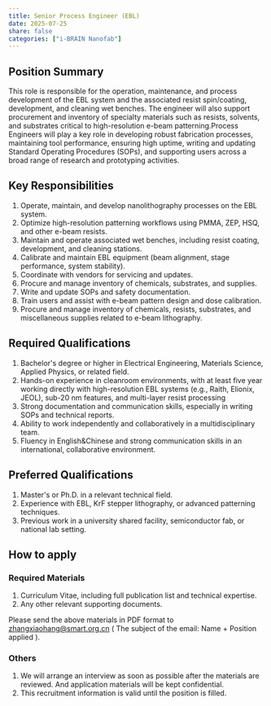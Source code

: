 ```yaml
---
title: Senior Process Engineer (EBL)
date: 2025-07-25
share: false
categories: ["i-BRAIN Nanofab"]
---
```

<!--more-->

## Position Summary
This role is responsible for the operation, maintenance, and process development of the EBL system and the associated resist spin/coating, development, and cleaning wet benches. The engineer will also support procurement and inventory of specialty materials such as resists, solvents, and substrates critical to high-resolution e-beam patterning.Process Engineers will play a key role in developing robust fabrication processes, maintaining tool performance, ensuring high uptime, writing and updating Standard Operating Procedures (SOPs), and supporting users across a broad range of research and prototyping activities.

## Key Responsibilities
1. Operate, maintain, and develop nanolithography processes on the EBL system.
2. Optimize high-resolution patterning workflows using PMMA, ZEP, HSQ, and other e-beam resists.
3. Maintain and operate associated wet benches, including resist coating, development, and cleaning stations.
4. Calibrate and maintain EBL equipment (beam alignment, stage performance, system stability).
5. Coordinate with vendors for servicing and updates.
6. Procure and manage inventory of chemicals, substrates, and supplies.
7. Write and update SOPs and safety documentation.
8. Train users and assist with e-beam pattern design and dose calibration.
9. Procure and manage inventory of chemicals, resists, substrates, and miscellaneous supplies related to e-beam lithography.

## Required Qualifications
1. Bachelor's degree or higher in Electrical Engineering, Materials Science, Applied Physics, or related field.
2. Hands-on experience in cleanroom environments, with at least five year working directly with high-resolution EBL systems (e.g., Raith, Elionix, JEOL), sub-20 nm features, and multi-layer resist processing
3. Strong documentation and communication skills, especially in writing SOPs and technical reports.
4. Ability to work independently and collaboratively in a multidisciplinary team.
5. Fluency in English&Chinese and strong communication skills in an international, collaborative environment.

## Preferred Qualifications
1. Master's or Ph.D. in a relevant technical field.
2. Experience with EBL, KrF stepper lithography, or advanced patterning techniques.
3. Previous work in a university shared facility, semiconductor fab, or national lab setting.

## How to apply

### Required Materials
1. Curriculum Vitae, including full publication list and technical expertise.
2. Any other relevant supporting documents.

Please send the above materials in PDF format to zhangxiaohang@smart.org.cn
( The subject of the email: Name + Position applied ).

### Others
1. We will arrange an interview as soon as possible after the materials are reviewed. And application materials will be kept confidential.
2. This recruitment information is valid until the position is filled.